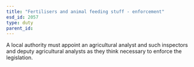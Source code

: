 ```yaml
---
title: "Fertilisers and animal feeding stuff - enforcement"
esd_id: 2057
type: duty
parent_id:  
---
```


A local authority must appoint an agricultural analyst and such inspectors and deputy agricultural analysts as they think necessary to enforce the legislation.


